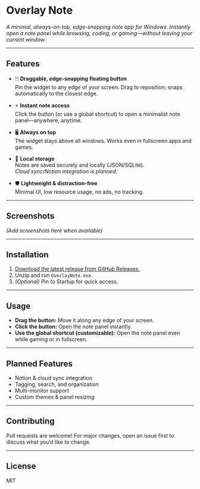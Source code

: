 # Overlay Note

*A minimal, always-on-top, edge-snapping note app for Windows. Instantly open a note panel while browsing, coding, or gaming—without leaving your current window.*

---

## Features

- 🖱️ **Draggable, edge-snapping floating button**  
  Pin the widget to any edge of your screen. Drag to reposition; snaps automatically to the closest edge.

- ⚡ **Instant note access**  
  Click the button (or use a global shortcut) to open a minimalist note panel—anywhere, anytime.

- 🖥️ **Always on top**  
  The widget stays above all windows. Works even in fullscreen apps and games.

- 💾 **Local storage**  
  Notes are saved securely and locally (JSON/SQLite).  
  *Cloud sync/Notion integration is planned.*

- 🛡️ **Lightweight & distraction-free**  
  Minimal UI, low resource usage, no ads, no tracking.

---

## Screenshots

*(Add screenshots here when available)*

---

## Installation

1. [Download the latest release from GitHub Releases.](https://github.com/yourusername/overlay-note/releases)
2. Unzip and run `OverlayNote.exe`.
3. *(Optional)* Pin to Startup for quick access.

---

## Usage

- **Drag the button:** Move it along any edge of your screen.  
- **Click the button:** Open the note panel instantly.  
- **Use the global shortcut (customizable):** Open the note panel even while gaming or in fullscreen.

---

## Planned Features

- Notion & cloud sync integration
- Tagging, search, and organization
- Multi-monitor support
- Custom themes & panel resizing

---

## Contributing

Pull requests are welcome! For major changes, open an issue first to discuss what you’d like to change.

---

## License

MIT